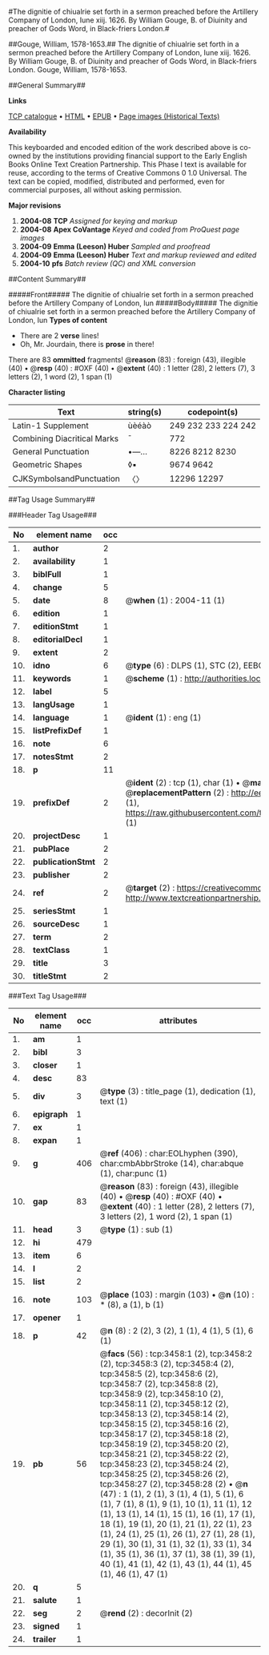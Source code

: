 #The dignitie of chiualrie set forth in a sermon preached before the Artillery Company of London, Iune xiij. 1626. By William Gouge, B. of Diuinity and preacher of Gods Word, in Black-friers London.#

##Gouge, William, 1578-1653.##
The dignitie of chiualrie set forth in a sermon preached before the Artillery Company of London, Iune xiij. 1626. By William Gouge, B. of Diuinity and preacher of Gods Word, in Black-friers London.
Gouge, William, 1578-1653.

##General Summary##

**Links**

[TCP catalogue](http://www.ota.ox.ac.uk/tcp/)  • 
[HTML](http://tei.it.ox.ac.uk/tcp/Texts-HTML/free/A01/A01970.html)  • 
[EPUB](http://tei.it.ox.ac.uk/tcp/Texts-EPUB/free/A01/A01970.epub) • 
[Page images (Historical Texts)](https://data.historicaltexts.jisc.ac.uk/view?pubId=eebo-99839062e&pageId=eebo-99839062e-3458-1)

**Availability**

This keyboarded and encoded edition of the
	       work described above is co-owned by the institutions
	       providing financial support to the Early English Books
	       Online Text Creation Partnership. This Phase I text is
	       available for reuse, according to the terms of Creative
	       Commons 0 1.0 Universal. The text can be copied,
	       modified, distributed and performed, even for
	       commercial purposes, all without asking permission.

**Major revisions**

1. __2004-08__ __TCP__ *Assigned for keying and markup*
1. __2004-08__ __Apex CoVantage__ *Keyed and coded from ProQuest page images*
1. __2004-09__ __Emma (Leeson) Huber__ *Sampled and proofread*
1. __2004-09__ __Emma (Leeson) Huber__ *Text and markup reviewed and edited*
1. __2004-10__ __pfs__ *Batch review (QC) and XML conversion*

##Content Summary##

#####Front#####
The dignitie of chiualrie set forth in a sermon preached before the Artillery Company of London, Iun
#####Body#####
The dignitie of chiualrie set forth in a sermon preached before the Artillery Company of London, Iun
**Types of content**

  * There are 2 **verse** lines!
  * Oh, Mr. Jourdain, there is **prose** in there!

There are 83 **ommitted** fragments! 
 @__reason__ (83) : foreign (43), illegible (40)  •  @__resp__ (40) : #OXF (40)  •  @__extent__ (40) : 1 letter (28), 2 letters (7), 3 letters (2), 1 word (2), 1 span (1)

**Character listing**


|Text|string(s)|codepoint(s)|
|---|---|---|
|Latin-1 Supplement|ùèéàò|249 232 233 224 242|
|Combining             Diacritical Marks|̄|772|
|General Punctuation|•—…|8226 8212 8230|
|Geometric Shapes|◊▪|9674 9642|
|CJKSymbolsandPunctuation|〈〉|12296 12297|

##Tag Usage Summary##

###Header Tag Usage###

|No|element name|occ|attributes|
|---|---|---|---|
|1.|__author__|2||
|2.|__availability__|1||
|3.|__biblFull__|1||
|4.|__change__|5||
|5.|__date__|8| @__when__ (1) : 2004-11 (1)|
|6.|__edition__|1||
|7.|__editionStmt__|1||
|8.|__editorialDecl__|1||
|9.|__extent__|2||
|10.|__idno__|6| @__type__ (6) : DLPS (1), STC (2), EEBO-CITATION (1), PROQUEST (1), VID (1)|
|11.|__keywords__|1| @__scheme__ (1) : http://authorities.loc.gov/ (1)|
|12.|__label__|5||
|13.|__langUsage__|1||
|14.|__language__|1| @__ident__ (1) : eng (1)|
|15.|__listPrefixDef__|1||
|16.|__note__|6||
|17.|__notesStmt__|2||
|18.|__p__|11||
|19.|__prefixDef__|2| @__ident__ (2) : tcp (1), char (1)  •  @__matchPattern__ (2) : ([0-9\-]+):([0-9IVX]+) (1), (.+) (1)  •  @__replacementPattern__ (2) : http://eebo.chadwyck.com/downloadtiff?vid=$1&page=$2 (1), https://raw.githubusercontent.com/textcreationpartnership/Texts/master/tcpchars.xml#$1 (1)|
|20.|__projectDesc__|1||
|21.|__pubPlace__|2||
|22.|__publicationStmt__|2||
|23.|__publisher__|2||
|24.|__ref__|2| @__target__ (2) : https://creativecommons.org/publicdomain/zero/1.0/ (1), http://www.textcreationpartnership.org/docs/. (1)|
|25.|__seriesStmt__|1||
|26.|__sourceDesc__|1||
|27.|__term__|2||
|28.|__textClass__|1||
|29.|__title__|3||
|30.|__titleStmt__|2||


###Text Tag Usage###

|No|element name|occ|attributes|
|---|---|---|---|
|1.|__am__|1||
|2.|__bibl__|3||
|3.|__closer__|1||
|4.|__desc__|83||
|5.|__div__|3| @__type__ (3) : title_page (1), dedication (1), text (1)|
|6.|__epigraph__|1||
|7.|__ex__|1||
|8.|__expan__|1||
|9.|__g__|406| @__ref__ (406) : char:EOLhyphen (390), char:cmbAbbrStroke (14), char:abque (1), char:punc (1)|
|10.|__gap__|83| @__reason__ (83) : foreign (43), illegible (40)  •  @__resp__ (40) : #OXF (40)  •  @__extent__ (40) : 1 letter (28), 2 letters (7), 3 letters (2), 1 word (2), 1 span (1)|
|11.|__head__|3| @__type__ (1) : sub (1)|
|12.|__hi__|479||
|13.|__item__|6||
|14.|__l__|2||
|15.|__list__|2||
|16.|__note__|103| @__place__ (103) : margin (103)  •  @__n__ (10) : * (8), a (1), b (1)|
|17.|__opener__|1||
|18.|__p__|42| @__n__ (8) : 2 (2), 3 (2), 1 (1), 4 (1), 5 (1), 6 (1)|
|19.|__pb__|56| @__facs__ (56) : tcp:3458:1 (2), tcp:3458:2 (2), tcp:3458:3 (2), tcp:3458:4 (2), tcp:3458:5 (2), tcp:3458:6 (2), tcp:3458:7 (2), tcp:3458:8 (2), tcp:3458:9 (2), tcp:3458:10 (2), tcp:3458:11 (2), tcp:3458:12 (2), tcp:3458:13 (2), tcp:3458:14 (2), tcp:3458:15 (2), tcp:3458:16 (2), tcp:3458:17 (2), tcp:3458:18 (2), tcp:3458:19 (2), tcp:3458:20 (2), tcp:3458:21 (2), tcp:3458:22 (2), tcp:3458:23 (2), tcp:3458:24 (2), tcp:3458:25 (2), tcp:3458:26 (2), tcp:3458:27 (2), tcp:3458:28 (2)  •  @__n__ (47) : 1 (1), 2 (1), 3 (1), 4 (1), 5 (1), 6 (1), 7 (1), 8 (1), 9 (1), 10 (1), 11 (1), 12 (1), 13 (1), 14 (1), 15 (1), 16 (1), 17 (1), 18 (1), 19 (1), 20 (1), 21 (1), 22 (1), 23 (1), 24 (1), 25 (1), 26 (1), 27 (1), 28 (1), 29 (1), 30 (1), 31 (1), 32 (1), 33 (1), 34 (1), 35 (1), 36 (1), 37 (1), 38 (1), 39 (1), 40 (1), 41 (1), 42 (1), 43 (1), 44 (1), 45 (1), 46 (1), 47 (1)|
|20.|__q__|5||
|21.|__salute__|1||
|22.|__seg__|2| @__rend__ (2) : decorInit (2)|
|23.|__signed__|1||
|24.|__trailer__|1||
